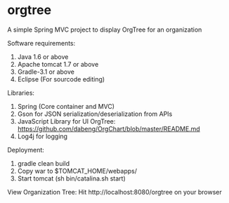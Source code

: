 # orgtree
A simple Spring MVC project to display OrgTree for an organization

Software requirements:
1. Java 1.6 or above
2. Apache tomcat 1.7 or above
3. Gradle-3.1 or above
4. Eclipse (For sourcode editing)

Libraries:
1. Spring (Core container and MVC)
2. Gson for JSON serialization/deserialization from APIs
3. JavaScript Library for UI OrgTree: https://github.com/dabeng/OrgChart/blob/master/README.md
3. Log4j for logging

Deployment:
1. gradle clean build
2. Copy war to $TOMCAT_HOME/webapps/
3. Start tomcat (sh bin/catalina.sh start)


View Organization Tree:
Hit http://localhost:8080/orgtree on your browser










